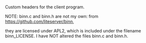 Custom headers for the client program.

NOTE: binn.c and binn.h are not my own: from https://github.com/liteserver/binn,

they are licensed under APL2, which is included under the filename binn_LICENSE. I have NOT altered the files binn.c and binn.h.
